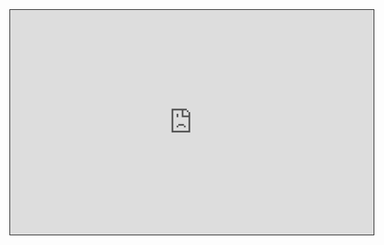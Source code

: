<iframe width="644" height="398" seamless frameborder="0" scrolling="no" marginheight="0" marginwidth="0" src="https://www.shrawanraina.herokuapp.com/" style="border: 1px solid black"></iframe>
